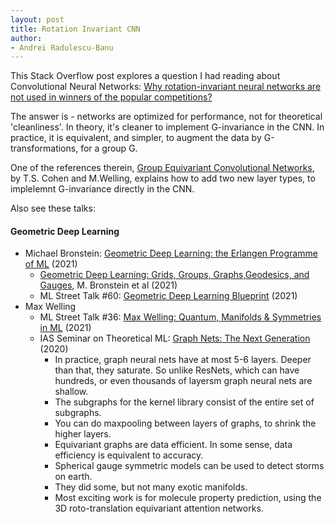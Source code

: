 ```yaml
---
layout: post
title: Rotation Invariant CNN
author:
- Andrei Radulescu-Banu
---
```

This Stack Overflow post explores a question I had reading about Convolutional Neural Networks: [Why rotation-invariant neural networks are not used in winners of the popular competitions?](https://stackoverflow.com/questions/41069903/why-rotation-invariant-neural-networks-are-not-used-in-winners-of-the-popular-co)

The answer is - networks are optimized for performance, not for theoretical 'cleanliness'. In theory, it's cleaner to implement G-invariance in the CNN. In practice, it is equivalent, and simpler, to augment the data by G-transformations, for a group G.

One of the references therein, [Group Equivariant Convolutional Networks](http://proceedings.mlr.press/v48/cohenc16.pdf), by T.S. Cohen and M.Welling, explains how to add two new layer types, to implelemnt G-invariance directly in the CNN.

Also see these talks:

#### Geometric Deep Learning
* Michael Bronstein: [Geometric Deep Learning: the Erlangen Programme of ML](https://iclr.cc/virtual/2021/invited-talk/3717) (2021)
  * [Geometric Deep Learning: Grids, Groups, Graphs,Geodesics, and Gauges](https://arxiv.org/pdf/2104.13478.pdf), M. Bronstein et al (2021)
  * ML Street Talk #60: [Geometric Deep Learning Blueprint](https://www.youtube.com/watch?v=bIZB1hIJ4u8) (2021)
* Max Welling
  * ML Street Talk #36: [Max Welling: Quantum, Manifolds & Symmetries in ML](https://www.youtube.com/watch?v=mmDw5glry9w) (2021)
  * IAS Seminar on Theoretical ML: [Graph Nets: The Next Generation](https://www.youtube.com/watch?v=Wx8J-Kw3fTA) (2020)
    * In practice, graph neural nets have at most 5-6 layers. Deeper than that, they saturate. So unlike ResNets, which can have hundreds, or even thousands of layersm graph neural nets are shallow.
    * The subgraphs for the kernel library consist of the entire set of subgraphs.
    * You can do maxpooling between layers of graphs, to shrink the higher layers.
    * Equivariant graphs are data efficient. In some sense, data efficiency is equivalent to accuracy.
    * Spherical gauge symmetric models can be used to detect storms on earth.
    * They did some, but not many exotic manifolds.
    * Most exciting work is for molecule property prediction, using the 3D roto-translation equivariant attention networks.